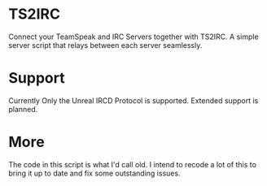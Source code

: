 TS2IRC
======

Connect your TeamSpeak and IRC Servers together with TS2IRC. A simple server script that relays between each server seamlessly.

Support
======
Currently Only the Unreal IRCD Protocol is supported.
Extended support is planned.

More
======
The code in this script is what I'd call old.
I intend to recode a lot of this to bring it up to date
and fix some outstanding issues.